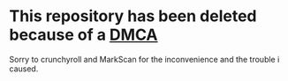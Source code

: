 # This repository has been deleted because of a [DMCA](https://github.com/github/dmca/blob/master/2024/12/2024-12-09-crunchyroll.md)

Sorry to crunchyroll and MarkScan for the inconvenience and the trouble i caused.
